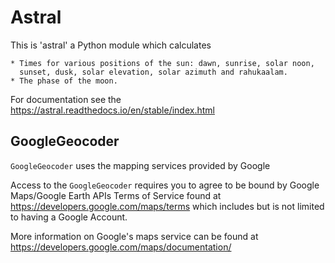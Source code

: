 # Astral

This is 'astral' a Python module which calculates

    * Times for various positions of the sun: dawn, sunrise, solar noon,
      sunset, dusk, solar elevation, solar azimuth and rahukaalam.
    * The phase of the moon.

For documentation see the https://astral.readthedocs.io/en/stable/index.html

## GoogleGeocoder

`GoogleGeocoder` uses the mapping services provided by Google

Access to the `GoogleGeocoder` requires you to agree to be bound by
Google Maps/Google Earth APIs Terms of Service found at
https://developers.google.com/maps/terms which includes but is not limited to
having a Google Account.

More information on Google's maps service can be found at
https://developers.google.com/maps/documentation/
